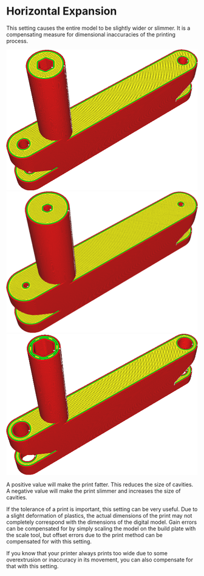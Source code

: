 Horizontal Expansion
====
This setting causes the entire model to be slightly wider or slimmer. It is a compensating measure for dimensional inaccuracies of the printing process.

![The original model](../images/xy_offset_neutral.png)
![Horizontally expanded, the screw holes are smaller now](../images/xy_offset_wider.png)
![A negative value shrinks the model, making the screw holes wider](../images/xy_offset_slimmer.png)

A positive value will make the print fatter. This reduces the size of cavities. A negative value will make the print slimmer and increases the size of cavities.

If the tolerance of a print is important, this setting can be very useful. Due to a slight deformation of plastics, the actual dimensions of the print may not completely correspond with the dimensions of the digital model. Gain errors can be compensated for by simply scaling the model on the build plate with the scale tool, but offset errors due to the print method can be compensated for with this setting.

If you know that your printer always prints too wide due to some overextrusion or inaccuracy in its movement, you can also compensate for that with this setting.